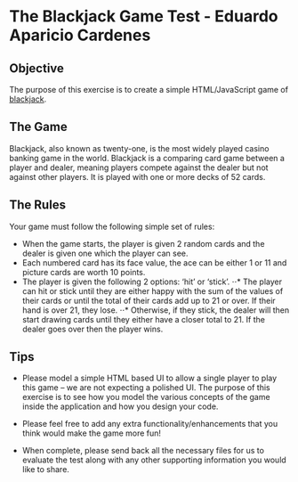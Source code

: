 # The Blackjack Game Test - Eduardo Aparicio Cardenes

## Objective
The purpose of this exercise is to create a simple HTML/JavaScript game of 
[blackjack](http://en.wikipedia.org/wiki/Blackjack).

## The Game
Blackjack, also known as twenty-one, is the most widely played casino banking 
game in the world. Blackjack is a comparing card game between a player and 
dealer, meaning players compete against the dealer but not against other players. 
It is played with one or more decks of 52 cards.

## The Rules
Your game must follow the following simple set of rules:

- When the game starts, the player is given 2 random cards and the dealer is 
given one which the player can see. 
- Each numbered card has its face value, the ace can be either 1 or 11 and picture cards are worth 10 points.
- The player is given the following 2 options: ‘hit’ or ‘stick’. 
⋅⋅* The player can hit or stick until they are either happy with the sum of the values of their cards 
or until the total of their cards add up to 21 or over. If their hand is over 21, 
they lose. 
⋅⋅* Otherwise, if they stick, the dealer will then start drawing cards until 
they either have a closer total to 21. If the dealer goes over then the player wins.

## Tips

- Please model a simple HTML based UI to allow a single player to play this game – 
we are not expecting a polished UI. The purpose of this exercise is to see how 
you model the various concepts of the game inside the application and how you 
design your code. 

- Please feel free to add any extra functionality/enhancements that you think 
would make the game more fun! 

- When complete, please send back all the necessary files for us to evaluate 
the test along with any other supporting information you would like to share.
